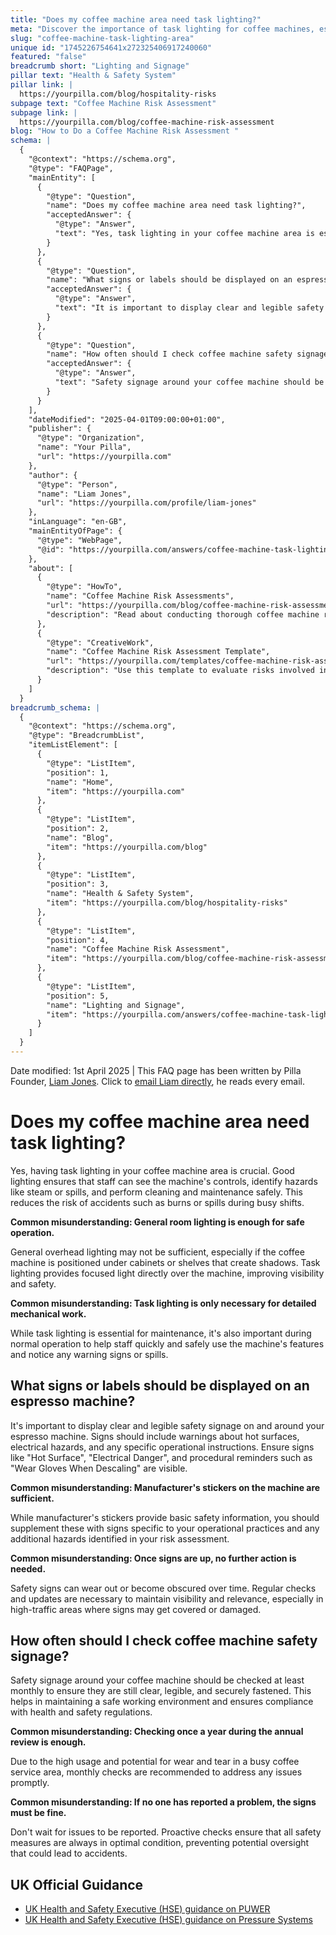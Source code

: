 ```yaml
---
title: "Does my coffee machine area need task lighting?"
meta: "Discover the importance of task lighting for coffee machines, essential safety signage, and the recommended frequency for checks to ensure a safe working environment."
slug: "coffee-machine-task-lighting-area"
unique id: "1745226754641x272325406917240060"
featured: "false"
breadcrumb short: "Lighting and Signage"
pillar text: "Health & Safety System"
pillar link: |
  https://yourpilla.com/blog/hospitality-risks
subpage text: "Coffee Machine Risk Assessment"
subpage link: |
  https://yourpilla.com/blog/coffee-machine-risk-assessment
blog: "How to Do a Coffee Machine Risk Assessment "
schema: |
  {
    "@context": "https://schema.org",
    "@type": "FAQPage",
    "mainEntity": [
      {
        "@type": "Question",
        "name": "Does my coffee machine area need task lighting?",
        "acceptedAnswer": {
          "@type": "Answer",
          "text": "Yes, task lighting in your coffee machine area is essential for safety and efficiency. Task lighting ensures that staff can clearly see the machine’s controls, notice hazards like steam or spills, and perform cleaning and maintenance tasks safely. This focused lighting improves visibility and safety, reducing the risk of accidents such as burns or spills during busy shifts."
        }
      },
      {
        "@type": "Question",
        "name": "What signs or labels should be displayed on an espresso machine?",
        "acceptedAnswer": {
          "@type": "Answer",
          "text": "It is important to display clear and legible safety signage on and around your espresso machine. Signs should include warnings about hot surfaces, electrical hazards, and operational instructions. Ensuring signs like 'Hot Surface', 'Electrical Danger', and procedural reminders such as 'Wear Gloves When Descaling' are visible is crucial for maintaining safety."
        }
      },
      {
        "@type": "Question",
        "name": "How often should I check coffee machine safety signage?",
        "acceptedAnswer": {
          "@type": "Answer",
          "text": "Safety signage around your coffee machine should be checked at least monthly. This frequency ensures that signs are clear, legible, and securely fastened, maintaining a safe working environment and ensuring compliance with health and safety regulations."
        }
      }
    ],
    "dateModified": "2025-04-01T09:00:00+01:00",
    "publisher": {
      "@type": "Organization",
      "name": "Your Pilla",
      "url": "https://yourpilla.com"
    },
    "author": {
      "@type": "Person",
      "name": "Liam Jones",
      "url": "https://yourpilla.com/profile/liam-jones"
    },
    "inLanguage": "en-GB",
    "mainEntityOfPage": {
      "@type": "WebPage",
      "@id": "https://yourpilla.com/answers/coffee-machine-task-lighting-area"
    },
    "about": [
      {
        "@type": "HowTo",
        "name": "Coffee Machine Risk Assessments",
        "url": "https://yourpilla.com/blog/coffee-machine-risk-assessment",
        "description": "Read about conducting thorough coffee machine risk assessments for safety and compliance."
      },
      {
        "@type": "CreativeWork",
        "name": "Coffee Machine Risk Assessment Template",
        "url": "https://yourpilla.com/templates/coffee-machine-risk-assessment",
        "description": "Use this template to evaluate risks involved in using coffee machines and establish safe operational procedures."
      }
    ]
  }
breadcrumb_schema: |
  {
    "@context": "https://schema.org",
    "@type": "BreadcrumbList",
    "itemListElement": [
      {
        "@type": "ListItem",
        "position": 1,
        "name": "Home",
        "item": "https://yourpilla.com"
      },
      {
        "@type": "ListItem",
        "position": 2,
        "name": "Blog",
        "item": "https://yourpilla.com/blog"
      },
      {
        "@type": "ListItem",
        "position": 3,
        "name": "Health & Safety System",
        "item": "https://yourpilla.com/blog/hospitality-risks"
      },
      {
        "@type": "ListItem",
        "position": 4,
        "name": "Coffee Machine Risk Assessment",
        "item": "https://yourpilla.com/blog/coffee-machine-risk-assessment"
      },
      {
        "@type": "ListItem",
        "position": 5,
        "name": "Lighting and Signage",
        "item": "https://yourpilla.com/answers/coffee-machine-task-lighting-area"
      }
    ]
  }
---
```


Date modified: 1st April 2025 | This FAQ page has been written by Pilla Founder, [Liam Jones](https://yourpilla.com/profile/liam-jones). Click to [email Liam directly](https://mailto:liam@yourpilla.com), he reads every email.

# Does my coffee machine area need task lighting?

Yes, having task lighting in your coffee machine area is crucial. Good lighting ensures that staff can see the machine's controls, identify hazards like steam or spills, and perform cleaning and maintenance safely. This reduces the risk of accidents such as burns or spills during busy shifts.

**Common misunderstanding: General room lighting is enough for safe operation.**

General overhead lighting may not be sufficient, especially if the coffee machine is positioned under cabinets or shelves that create shadows. Task lighting provides focused light directly over the machine, improving visibility and safety.

**Common misunderstanding: Task lighting is only necessary for detailed mechanical work.**

While task lighting is essential for maintenance, it's also important during normal operation to help staff quickly and safely use the machine's features and notice any warning signs or spills.

## What signs or labels should be displayed on an espresso machine?

It's important to display clear and legible safety signage on and around your espresso machine. Signs should include warnings about hot surfaces, electrical hazards, and any specific operational instructions. Ensure signs like "Hot Surface", "Electrical Danger", and procedural reminders such as "Wear Gloves When Descaling" are visible.

**Common misunderstanding: Manufacturer's stickers on the machine are sufficient.**

While manufacturer's stickers provide basic safety information, you should supplement these with signs specific to your operational practices and any additional hazards identified in your risk assessment.

**Common misunderstanding: Once signs are up, no further action is needed.**

Safety signs can wear out or become obscured over time. Regular checks and updates are necessary to maintain visibility and relevance, especially in high-traffic areas where signs may get covered or damaged.

## How often should I check coffee machine safety signage?

Safety signage around your coffee machine should be checked at least monthly to ensure they are still clear, legible, and securely fastened. This helps in maintaining a safe working environment and ensures compliance with health and safety regulations.

**Common misunderstanding: Checking once a year during the annual review is enough.**

Due to the high usage and potential for wear and tear in a busy coffee service area, monthly checks are recommended to address any issues promptly.

**Common misunderstanding: If no one has reported a problem, the signs must be fine.**

Don't wait for issues to be reported. Proactive checks ensure that all safety measures are always in optimal condition, preventing potential oversight that could lead to accidents.

## UK Official Guidance

-   [UK Health and Safety Executive (HSE) guidance on PUWER](https://www.hse.gov.uk/work-equipment-machinery/puwer.htm)
-   [UK Health and Safety Executive (HSE) guidance on Pressure Systems](https://www.hse.gov.uk/pressure-systems/pesr.htm)